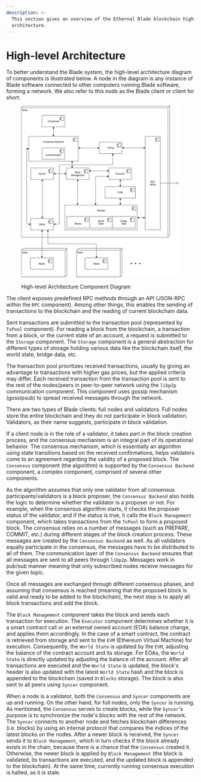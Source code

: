 ```yaml
---
description: >-
  This section gives an overview of the Ethernal Blade blockchain high-level
  architecture.
---
```


# High-level Architecture

To better understand the Blade system, the high-level architecture diagram of components is illustrated below. A node in the diagram is any instance of Blade software connected to other computers running Blade software, forming a network. We also refer to this node as the Blade client or client for short.&#x20;

<figure><img src="../.gitbook/assets/system_architecture-high-level arch with syncer.drawio(1).png" alt=""><figcaption><p>High-level Architecture Component Diagram</p></figcaption></figure>

The client exposes predefined RPC methods through an API (JSON-RPC within the `RPC` component). Among other things, this enables the sending of transactions to the blockchain and the reading of current blockchain data.

Sent transactions are submitted to the transaction pool (represented by `TxPool` component). For reading a block from the blockchain, a transaction from a block, or the current state of an account, a request is submitted to the `Storage` component. The `Storage` component is a general abstraction for different types of storage holding various data like the blockchain itself, the world state, bridge data, etc.

The transaction pool prioritizes received transactions, usually by giving an advantage to transactions with higher gas prices, but the applied criteria may differ. Each received transaction from the transaction pool is sent to the rest of the nodes/peers in peer-to-peer network using the `libp2p` communication component. This component uses gossip mechanism (gossipsub) to spread received messages through the network.

There are two types of Blade clients: full nodes and validators. Full nodes store the entire blockchain and they do not participate in block validation. Validators, as their name suggests, participate in block validation.

If a client node is in the role of a validator, it takes part in the block creation process, and the consensus mechanism is an integral part of its operational behavior. The consensus mechanism, which is essentially an algorithm using state transitions based on the received confirmations, helps validators come to an agreement regarding the validity of a proposed block. The `Consensus` component (the algorithm) is supported by the `Consensus Backend` component, a complex component, comprised of several other components.&#x20;

As the algorithm assumes that only one validator from all consensus participants/validators is a block proposer, the `Consensus Backend` also holds the logic to determine whether the validator is a proposer or not. For example, when the consensus algorithm starts, it checks the proposer status of the validator, and if the status is true, it calls the `Block Management` component, which takes transactions from the `TxPool` to form a proposed block. The consensus relies on a number of messages (such as PREPARE, COMMIT, etc.) during different stages of the block creation process. These messages are created by the `Consensus Backend` as well. As all validators equally participate in the consensus, the messages have to be distributed to all of them. The communication layer of the `Consensus Backend` ensures that all messages are sent to all peers through `libp2p`. Messages work in pub/sub manner meaning that only subscribed nodes receive messages for the given topic.&#x20;

Once all messages are exchanged through different consensus phases, and assuming that consensus is reached (meaning that the proposed block is valid and ready to be added to the blockchain), the next step is to apply all block transactions and add the block.&#x20;

The `Block Management` component takes the block and sends each transaction for execution. The `Executor` component determines whether it is a smart contract call or an external owned account (EOA) balance change, and applies them accordingly. In the case of a smart contract, the contract is retrieved from storage and sent to the `EVM` (Ethereum Virtual Machine) for execution. Consequently, the `World State` is updated by the `EVM`, adjusting the balance of the contract account and its storage. For EOAs, the `World State` is directly updated by adjusting the balance of the account. After all transactions are executed and the `World State` is updated, the block's header is also updated with the latest `World State` hash and the block is appended to the blockchain (saved in `Blocks` storage). The block is also sent to all peers using `Syncer` component.

When a node is a validator, both the `Consensus` and `Syncer` components are up and running. On the other hand, for full nodes, only the `Syncer` is running.  As mentioned, the `Consensus` serves to create blocks, while the `Syncer`'s purpose is to synchronize the node's blocks with the rest of the network. The `Syncer` connects to another node and fetches blockchain differences (i.e. blocks) by using an internal protocol that compares the indices of the latest blocks on the nodes. After a newer block is received, the `Syncer` sends it to `Block Management`, which in turn checks if the block already exists in the chain, because there is a chance that the `Consensus` created it. Otherwise, the newer block is applied by `Block Management` (the block is validated, its transactions are executed, and the updated block is appended to the blockchain). At the same time, currently running consensus execution is halted, as it is stale.

